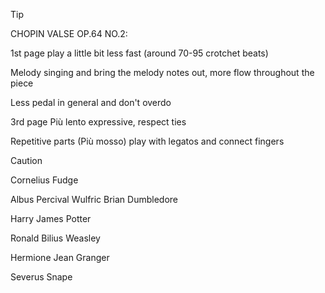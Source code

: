 
> [!TIP]
> 
> CHOPIN VALSE OP.64 NO.2:
> 
> 1st page play a little bit less fast (around 70-95 crotchet beats)
> 
> Melody singing and bring the melody notes out, more flow throughout the piece
> 
> Less pedal in general and don't overdo 
> 
> 3rd page Più lento expressive, respect ties
> 
> Repetitive parts (Più mosso) play with legatos and connect fingers

> [!CAUTION]
> 
> Cornelius Fudge
> 
> Albus Percival Wulfric Brian Dumbledore
> 
> Harry James Potter
> 
> Ronald Bilius Weasley
> 
> Hermione Jean Granger
> 
> Severus Snape
>


